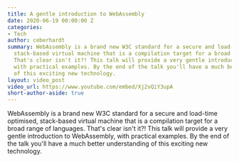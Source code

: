 ```yaml
---
title: A gentle introduction to WebAssembly
date: 2020-06-19 00:00:00 Z
categories:
- Tech
author: ceberhardt
summary: WebAssembly is a brand new W3C standard for a secure and load-time optimised,
  stack-based virtual machine that is a compilation target for a broad range of languages.
  That's clear isn't it?! This talk will provide a very gentle introduction to WebAssembly,
  with practical examples. By the end of the talk you'll have a much better understanding
  of this exciting new technology.
layout: video_post
video_url: https://www.youtube.com/embed/Xj2vQiY3upA
short-author-aside: true
---
```


WebAssembly is a brand new W3C standard for a secure and load-time optimised, stack-based virtual machine that is a compilation target for a broad range of languages. That's clear isn't it?! This talk will provide a very gentle introduction to WebAssembly, with practical examples. By the end of the talk you'll have a much better understanding of this exciting new technology.